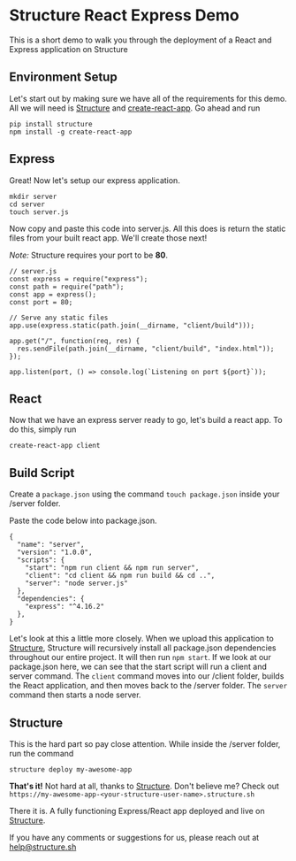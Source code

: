 # Structure React Express Demo

This is a short demo to walk you through the deployment of a React and Express application on Structure

## Environment Setup

Let's start out by making sure we have all of the requirements for this demo. All we will need is [Structure](https://structure.sh) and [create-react-app](https://github.com/facebook/create-react-app). Go ahead and run

```
pip install structure
npm install -g create-react-app
```

## Express

Great! Now let's setup our express application.

```
mkdir server
cd server
touch server.js
```

Now copy and paste this code into server.js. All this does is return the static files from your built react app. We'll create those next!

_Note:_ Structure requires your port to be **80**.

```
// server.js
const express = require("express");
const path = require("path");
const app = express();
const port = 80;

// Serve any static files
app.use(express.static(path.join(__dirname, "client/build")));

app.get("/", function(req, res) {
  res.sendFile(path.join(__dirname, "client/build", "index.html"));
});

app.listen(port, () => console.log(`Listening on port ${port}`));
```

## React

Now that we have an express server ready to go, let's build a react app. To do this, simply run

```
create-react-app client
```

## Build Script

Create a `package.json` using the command `touch package.json` inside your /server folder.

Paste the code below into package.json.

```
{
  "name": "server",
  "version": "1.0.0",
  "scripts": {
    "start": "npm run client && npm run server",
    "client": "cd client && npm run build && cd ..",
    "server": "node server.js"
  },
  "dependencies": {
    "express": "^4.16.2"
  },
}
```

Let's look at this a little more closely. When we upload this application to [Structure](https://structure.sh), Structure will recursively install all package.json dependencies throughout our entire project. It will then run `npm start`. If we look at our package.json here, we can see that the start script will run a client and server command. The `client` command moves into our /client folder, builds the React application, and then moves back to the /server folder. The `server` command then starts a node server.

## Structure

This is the hard part so pay close attention. While inside the /server folder, run the command

```
structure deploy my-awesome-app
```

**That's it!** Not hard at all, thanks to [Structure](https://structure.sh). Don't believe me? Check out `https://my-awesome-app-<your-structure-user-name>.structure.sh`

There it is. A fully functioning Express/React app deployed and live on [Structure](https://structure.sh).

If you have any comments or suggestions for us, please reach out at [help@structure.sh](mailto:help@structure.sh)

